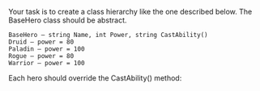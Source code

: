 Your task is to create a class hierarchy like the one described below. The BaseHero class should be abstract.

	BaseHero – string Name, int Power, string CastAbility()
  	Druid – power = 80
  	Paladin – power = 100
  	Rogue – power = 80
  	Warrior – power = 100

Each hero should override the CastAbility() method:
